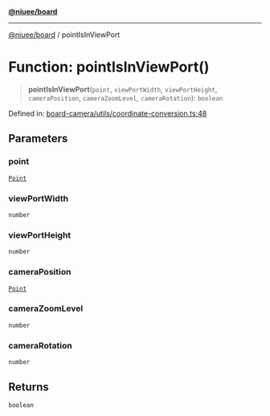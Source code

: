 [**@niuee/board**](../README.md)

***

[@niuee/board](../globals.md) / pointIsInViewPort

# Function: pointIsInViewPort()

> **pointIsInViewPort**(`point`, `viewPortWidth`, `viewPortHeight`, `cameraPosition`, `cameraZoomLevel`, `cameraRotation`): `boolean`

Defined in: [board-camera/utils/coordinate-conversion.ts:48](https://github.com/niuee/board/blob/e6c1edcccf6525a0cc9088782c7c4653e837f533/src/board-camera/utils/coordinate-conversion.ts#L48)

## Parameters

### point

[`Point`](../type-aliases/Point.md)

### viewPortWidth

`number`

### viewPortHeight

`number`

### cameraPosition

[`Point`](../type-aliases/Point.md)

### cameraZoomLevel

`number`

### cameraRotation

`number`

## Returns

`boolean`
